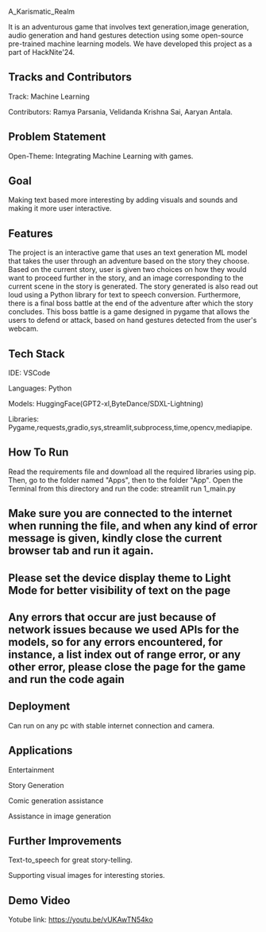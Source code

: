 
A_Karismatic_Realm

It is an adventurous game that involves text generation,image generation, audio generation and hand gestures detection using some open-source pre-trained machine learning models. We have developed this project as a part of HackNite'24.


## Tracks and Contributors
Track: Machine Learning

Contributors: Ramya Parsania, Velidanda Krishna Sai, Aaryan Antala.

## Problem Statement
Open-Theme: Integrating Machine Learning with games.
## Goal
Making text based more interesting by adding visuals and sounds and making it more user interactive.
## Features
The project is an interactive game that uses an text generation ML model that takes the user through an adventure based on the story they choose. Based on the current story, user is given two choices on how they would want to proceed further in the story, and an image corresponding to the current scene in the story is generated.
The story generated is also read out loud using a Python library for text to speech conversion.
Furthermore, there is a final boss battle at the end of the adventure after which the story concludes.
This boss battle is a game designed in pygame that allows the users to defend or attack, based on hand gestures detected from the user's webcam.
## Tech Stack
IDE:
VSCode

Languages: 
Python

Models:
HuggingFace(GPT2-xl,ByteDance/SDXL-Lightning)

Libraries: 
Pygame,requests,gradio,sys,streamlit,subprocess,time,opencv,mediapipe.



## How To Run
Read the requirements file and download all the required libraries using pip.
Then, go to the folder named "Apps", then to the folder "App". Open the Terminal from this directory and run the code:
streamlit run 1_main.py

## Make sure you are connected to the internet when running the file, and when any kind of error message is given, kindly close the current browser tab and run it again.
## Please set the device display theme to Light Mode for better visibility of text on the page
## Any errors that occur are just because of network issues because we used APIs for the models, so for any errors encountered, for instance, a list index out of range error, or any other error, please close the page for the game and run the code again
## Deployment
Can run on any pc with stable internet connection and camera.
## Applications
Entertainment

Story Generation

Comic generation assistance

Assistance in image generation
## Further Improvements
Text-to_speech for great story-telling.

Supporting visual images for interesting stories.
## Demo Video
Yotube link:
https://youtu.be/vUKAwTN54ko
